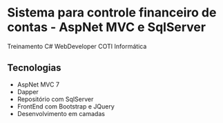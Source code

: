 # Sistema para controle financeiro de contas - AspNet MVC e SqlServer

Treinamento C# WebDeveloper COTI Informática

## Tecnologias
* AspNet MVC 7
* Dapper
* Repositório com SqlServer
* FrontEnd com Bootstrap e JQuery 
* Desenvolvimento em camadas

